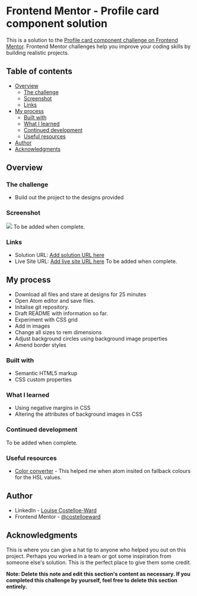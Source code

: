 # Frontend Mentor - Profile card component solution

This is a solution to the [Profile card component challenge on Frontend Mentor](https://www.frontendmentor.io/challenges/profile-card-component-cfArpWshJ). Frontend Mentor challenges help you improve your coding skills by building realistic projects.

## Table of contents

- [Overview](#overview)
  - [The challenge](#the-challenge)
  - [Screenshot](#screenshot)
  - [Links](#links)
- [My process](#my-process)
  - [Built with](#built-with)
  - [What I learned](#what-i-learned)
  - [Continued development](#continued-development)
  - [Useful resources](#useful-resources)
- [Author](#author)
- [Acknowledgments](#acknowledgments)



## Overview

### The challenge

- Build out the project to the designs provided

### Screenshot

![](./screenshot.jpg)
To be added when complete.
### Links

- Solution URL: [Add solution URL here](https://your-solution-url.com)
- Live Site URL: [Add live site URL here](https://your-live-site-url.com)
To be added when complete.

## My process
- Download all files and stare at designs for 25 minutes
- Open Atom editor and save files.
- Initalise git repository.
- Draft README with information so far.
- Experiment with CSS grid
- Add in images
- Change all sizes to rem dimensions
- Adjust background circles using background image properties
- Amend border styles

### Built with

- Semantic HTML5 markup
- CSS custom properties


### What I learned

- Using negative margins in CSS
- Altering the attributes of background images in CSS


### Continued development

To be added when complete.

### Useful resources

- [Color converter](https://convertacolor.com/) - This helped me when atom insited on fallback colours for the HSL values.



## Author

- LinkedIn - [Louise Costelloe-Ward](https://www.linkedin.com/in/louisecostelloeward)
- Frontend Mentor - [@costelloeward](https://www.frontendmentor.io/profile/costelloeward)



## Acknowledgments

This is where you can give a hat tip to anyone who helped you out on this project. Perhaps you worked in a team or got some inspiration from someone else's solution. This is the perfect place to give them some credit.

**Note: Delete this note and edit this section's content as necessary. If you completed this challenge by yourself, feel free to delete this section entirely.**

